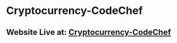 # Cryptocurrency-CodeChef

## Website Live at: [Cryptocurrency-CodeChef](https://anurag1023.github.io/Cryptocurrency-CodeChef/)

